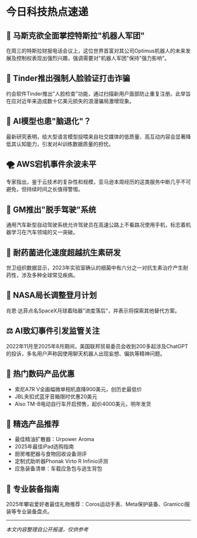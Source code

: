 # 今日科技热点速递

## 🤖 马斯克欲全面掌控特斯拉"机器人军团"
在周三的特斯拉财报电话会议上，这位世界首富对其公司Optimus机器人的未来发展及控制权表现出强烈兴趣，强调需要对"机器人军团"保持"强力影响"。

## 🔐 Tinder推出强制人脸验证打击诈骗
约会软件Tinder推出"人脸检查"功能，通过扫描新用户面部防止重复注册。此举旨在应对近年来造成数十亿美元损失的浪漫骗局激增现象。

## 🚨 AI模型也患"脑退化"？
最新研究表明，给大型语言模型投喂来自社交媒体的低质量、高互动内容会显著降低其认知能力，引发对AI训练数据质量的担忧。

## 🌪️ AWS宕机事件余波未平
专家指出，鉴于云技术的复杂性和规模，亚马逊本周经历的这类服务中断几乎不可避免，但持续时间之长值得警惕。

## 🚗 GM推出"脱手驾驶"系统
通用汽车新型自动驾驶系统允许驾驶员在高速公路上不看路况使用手机，标志着机器学习在汽车领域的又一突破。

## 💊 耐药菌进化速度超越抗生素研发
世卫组织数据显示，2023年实验室确认的细菌中有六分之一对抗生素治疗产生耐药性，涉及多种全球常见疾病。

## 🌙  NASA局长调整登月计划
肖恩·达菲点名SpaceX月球着陆器"进度落后"，并表示将探索其他替代方案。

## ⚖️ AI致幻事件引发监管关注
2022年11月至2025年8月期间，美国联邦贸易委员会收到200多起涉及ChatGPT的投诉，多名用户声称因使用聊天机器人出现妄想、偏执等精神问题。

## 📸 热门数码产品优惠
- 索尼A7R V全画幅微单相机直降900美元，创历史最低价
- JBL夹扣式蓝牙音箱限时优惠20美元
- Also TM-B电动自行车开启预售，起价4000美元，明年发货

## 🛒 精选产品推荐
- 最佳精油扩散器：Urpower Aroma
- 2025年最佳iPad选购指南
- 厨房堆肥器与食物回收设备测评
- 定制式助听器Phonak Virto R Infinio评测
- 应急装备清单：车载应急包与逃生背包

## 🧗 专业装备指南
2025年攀岩爱好者最佳礼物推荐：Coros运动手表、Meta保护装备、Gramicci服装等专业装备盘点。

---

*本文内容整理自公开报道，仅供参考*